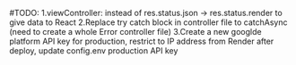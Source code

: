 #TODO:
1.viewController: instead of res.status.json -> res.status.render to give data to React
2.Replace try catch block in controller file to catchAsync (need to create a whole Error controller file)
3.Create a new googlde platform API key for production, restrict to IP address from Render after deploy, update config.env production API key
